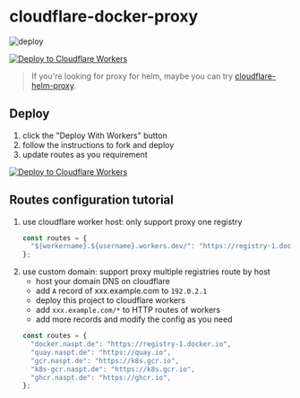 # cloudflare-docker-proxy

![deploy](https://github.com/kidoneself/cloudflare-docker-proxy/actions/workflows/deploy.yaml/badge.svg)

[![Deploy to Cloudflare Workers](https://deploy.workers.cloudflare.com/button)](https://deploy.workers.cloudflare.com/?url=https://github.com/kidoneself/cloudflare-docker-proxy)

> If you're looking for proxy for helm, maybe you can try [cloudflare-helm-proxy](https://github.com/kidoneself/cloudflare-helm-proxy).

## Deploy

1. click the "Deploy With Workers" button
2. follow the instructions to fork and deploy
3. update routes as you requirement

[![Deploy to Cloudflare Workers](https://deploy.workers.cloudflare.com/button)](https://deploy.workers.cloudflare.com/?url=https://github.com/kidoneself/cloudflare-docker-proxy)

## Routes configuration tutorial

1. use cloudflare worker host: only support proxy one registry
   ```javascript
   const routes = {
     "${workername}.${username}.workers.dev/": "https://registry-1.docker.io",
   };
   ```
2. use custom domain: support proxy multiple registries route by host
   - host your domain DNS on cloudflare
   - add `A` record of xxx.example.com to `192.0.2.1`
   - deploy this project to cloudflare workers
   - add `xxx.example.com/*` to HTTP routes of workers
   - add more records and modify the config as you need
   ```javascript
   const routes = {
     "docker.naspt.de": "https://registry-1.docker.io",
     "quay.naspt.de": "https://quay.io",
     "gcr.naspt.de": "https://k8s.gcr.io",
     "k8s-gcr.naspt.de": "https://k8s.gcr.io",
     "ghcr.naspt.de": "https://ghcr.io",
   };
   ```

